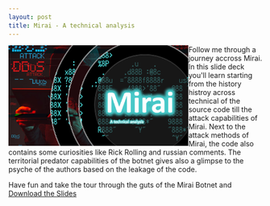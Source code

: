 ```yaml
---
layout: post
title: Mirai - A technical analysis
---
```


<img height="200" align="left" src="/images/mirai-title.png" > Follow me through a journey accross Mirai. In this slide deck you'll learn starting from the history histroy across technical of the source code till the attack capabilities of Mirai. Next to the attack methods of Mirai, the code also contains some curiosities like Rick Rolling and russian comments. The territorial predator capabilities of the botnet gives also a glimpse to the psyche of the authors based on the leakage of the code.

Have fun and take the tour through the guts of the Mirai Botnet and [Download the Slides](https://github.com/BenjiTrapp/mirai-technical-analysis/raw/main/mirai-ANALYSIS.pptx)
